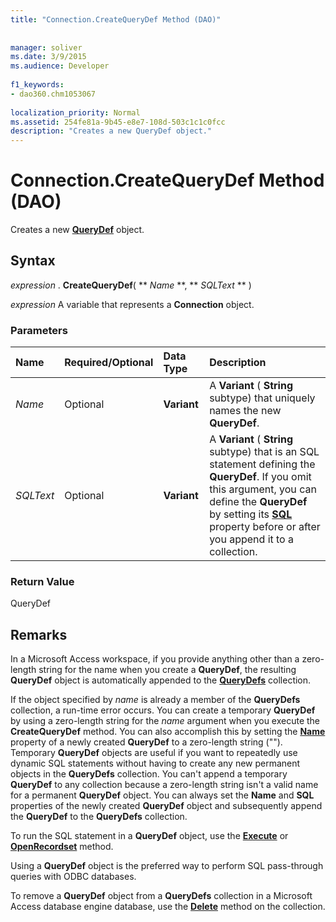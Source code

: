 ```yaml
---
title: "Connection.CreateQueryDef Method (DAO)"
  
  
manager: soliver
ms.date: 3/9/2015
ms.audience: Developer
 
f1_keywords:
- dao360.chm1053067
  
localization_priority: Normal
ms.assetid: 254fe81a-9b45-e8e7-108d-503c1c1c0fcc
description: "Creates a new QueryDef object."
---
```


# Connection.CreateQueryDef Method (DAO)

Creates a new **[QueryDef](querydef-object-dao.md)** object. 
  
## Syntax

 *expression*  . **CreateQueryDef**( ** *Name* **, ** *SQLText* ** ) 
  
 *expression*  A variable that represents a **Connection** object. 
  
### Parameters

|**Name**|**Required/Optional**|**Data Type**|**Description**|
|:-----|:-----|:-----|:-----|
| _Name_ <br/> |Optional  <br/> |**Variant** <br/> |A **Variant** ( **String** subtype) that uniquely names the new **QueryDef**.  <br/> |
| _SQLText_ <br/> |Optional  <br/> |**Variant** <br/> |A **Variant** ( **String** subtype) that is an SQL statement defining the **QueryDef**. If you omit this argument, you can define the **QueryDef** by setting its **[SQL](querydef-sql-property-dao.md)** property before or after you append it to a collection.  <br/> |
   
### Return Value

QueryDef
  
## Remarks

In a Microsoft Access workspace, if you provide anything other than a zero-length string for the name when you create a **QueryDef**, the resulting **QueryDef** object is automatically appended to the **[QueryDefs](querydefs-collection-dao.md)** collection. 
  
If the object specified by  _name_ is already a member of the **QueryDefs** collection, a run-time error occurs. You can create a temporary **QueryDef** by using a zero-length string for the  _name_ argument when you execute the **CreateQueryDef** method. You can also accomplish this by setting the **[Name](connection-name-property-dao.md)** property of a newly created **QueryDef** to a zero-length string (""). Temporary **QueryDef** objects are useful if you want to repeatedly use dynamic SQL statements without having to create any new permanent objects in the **QueryDefs** collection. You can't append a temporary **QueryDef** to any collection because a zero-length string isn't a valid name for a permanent **QueryDef** object. You can always set the **Name** and **SQL** properties of the newly created **QueryDef** object and subsequently append the **QueryDef** to the **QueryDefs** collection. 
  
To run the SQL statement in a **QueryDef** object, use the **[Execute](connection-execute-method-dao.md)** or **[OpenRecordset](connection-openrecordset-method-dao.md)** method. 
  
Using a **QueryDef** object is the preferred way to perform SQL pass-through queries with ODBC databases. 
  
To remove a **QueryDef** object from a **QueryDefs** collection in a Microsoft Access database engine database, use the **[Delete](fields-delete-method-dao.md)** method on the collection. 
  

